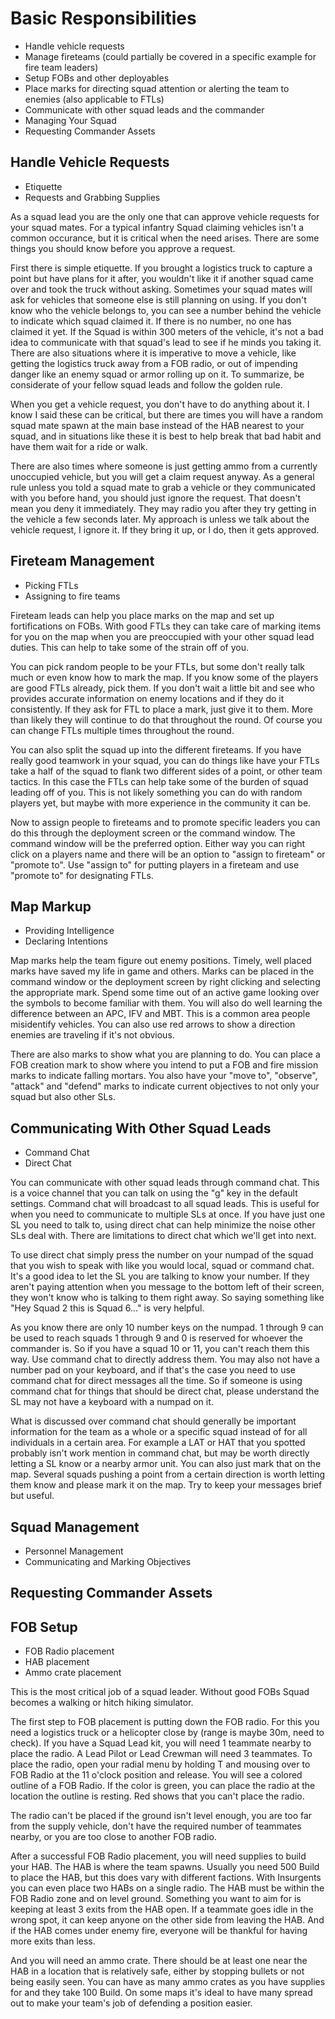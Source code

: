 
# Basic Responsibilities

- Handle vehicle requests
- Manage fireteams (could partially be covered in a specific example for fire team leaders)
- Setup FOBs and other deployables
- Place marks for directing squad attention or alerting the team to enemies (also applicable to FTLs)
- Communicate with other squad leads and the commander
- Managing Your Squad
- Requesting Commander Assets

## Handle Vehicle Requests

- Etiquette
- Requests and Grabbing Supplies

As a squad lead you are the only one that can approve vehicle requests for your squad mates.
For a typical infantry Squad claiming vehicles isn't a common occurance, but it is critical
when the need arises. There are some things you should know before you approve a request.

First there is simple etiquette. If you brought a logistics truck to capture a point but have
plans for it after, you wouldn't like it if another squad came over and took the truck without
asking. Sometimes your squad mates will ask for vehicles that someone else is still planning
on using. If you don't know who the vehicle belongs to, you can see a number behind the
vehicle to indicate which squad claimed it. If there is no number, no one has claimed it yet.
If the Squad is within 300 meters of the vehicle, it's not a bad idea to communicate with
that squad's lead to see if he minds you taking it. There are also situations where it is
imperative to move a vehicle, like getting the logistics truck away from a FOB radio, or
out of impending danger like an enemy squad or armor rolling up on it. To summarize, be
considerate of your fellow squad leads and follow the golden rule.

When you get a vehicle request, you don't have to do anything about it. I know I said these
can be critical, but there are times you will have a random squad mate spawn at the main base
instead of the HAB nearest to your squad, and in situations like these it is best to help
break that bad habit and have them wait for a ride or walk.

There are also times where someone is just getting ammo from a currently unoccupied vehicle,
but you will get a claim request anyway. As a general rule unless you told a squad mate to
grab a vehicle or they communicated with you before hand, you should just ignore the request.
That doesn't mean you deny it immediately. They may radio you after they try getting in the
vehicle a few seconds later. My approach is unless we talk about the vehicle request, I
ignore it. If they bring it up, or I do, then it gets approved.

## Fireteam Management

- Picking FTLs
- Assigning to fire teams

Fireteam leads can help you place marks on the map and set up fortifications on FOBs. With good
FTLs they can take care of marking items for you on the map when you are preoccupied with your
other squad lead duties. This can help to take some of the strain off of you.

You can pick random people to be your FTLs, but some don't really talk much or even know how to
mark the map. If you know some of the players are good FTLs already, pick them. If you don't
wait a little bit and see who provides accurate information on enemy locations and if they do
it consistently. If they ask for FTL to place a mark, just give it to them. More than likely
they will continue to do that throughout the round. Of course you can change FTLs multiple
times throughout the round.

You can also split the squad up into the different fireteams. If you have really good teamwork
in your squad, you can do things like have your FTLs take a half of the squad to flank two
different sides of a point, or other team tactics. In this case the FTLs can help take some of
the burden of squad leading off of you. This is not likely something you can do with random
players yet, but maybe with more experience in the community it can be.

Now to assign people to fireteams and to promote specific leaders you can do this through the
deployment screen or the command window. The command window will be the preferred option.
Either way you can right click on a players name and there will be an option to "assign to
fireteam" or "promote to". Use "assign to" for putting players in a fireteam and use "promote
to" for designating FTLs.

## Map Markup

- Providing Intelligence
- Declaring Intentions

Map marks help the team figure out enemy positions. Timely, well placed marks have saved my
life in game and others. Marks can be placed in the command window or the deployment screen
by right clicking and selecting the appropriate mark. Spend some time out of an active game
looking over the symbols to become familiar with them. You will also do well learning the
difference between an APC, IFV and MBT. This is a common area people misidentify vehicles.
You can also use red arrows to show a direction enemies are traveling if it's not obvious.

There are also marks to show what you are planning to do. You can place a FOB creation
mark to show where you intend to put a FOB and fire mission marks to indicate falling
mortars. You also have your "move to", "observe", "attack" and "defend" marks to indicate
current objectives to not only your squad but also other SLs.

## Communicating With Other Squad Leads

- Command Chat
- Direct Chat

You can communicate with other squad leads through command chat. This is a voice channel that
you can talk on using the "g" key in the default settings. Command chat will broadcast to all
squad leads. This is useful for when you need to communicate to multiple SLs at once. If you
have just one SL you need to talk to, using direct chat can help minimize the noise other SLs
deal with. There are limitations to direct chat which we'll get into next.

To use direct chat simply press the number on your numpad of the squad that you wish to speak
with like you would local, squad or command chat. It's a good idea to let the SL you are
talking to know your number. If they aren't paying attention when you message to the bottom
left of their screen, they won't know who is talking to them right away. So saying something
like "Hey Squad 2 this is Squad 6..." is very helpful.

As you know there are only 10 number keys on the numpad. 1 through 9 can be used to reach
squads 1 through 9 and 0 is reserved for whoever the commander is. So if you have a squad 10
or 11, you can't reach them this way. Use command chat to directly address them. You may also
not have a number pad on your keyboard, and if that's the case you need to use command chat
for direct messages all the time. So if someone is using command chat for things that should
be direct chat, please understand the SL may not have a keyboard with a numpad on it.

What is discussed over command chat should generally be important information for the team
as a whole or a specific squad instead of for all individuals in a certain area. For example
a LAT or HAT that you spotted probably isn't work mention in command chat, but may be worth
directly letting a SL know or a nearby armor unit. You can also just mark that on the map.
Several squads pushing a point from a certain direction is worth letting them know and
please mark it on the map. Try to keep your messages brief but useful.

## Squad Management

- Personnel Management
- Communicating and Marking Objectives

## Requesting Commander Assets

## FOB Setup

- FOB Radio placement
- HAB placement
- Ammo crate placement

This is the most critical job of a squad leader. Without good FOBs Squad becomes a walking
or hitch hiking simulator.

The first step to FOB placement is putting down the FOB radio. For this you need a logistics
truck or a helicopter close by (range is maybe 30m, need to check). If you have a Squad Lead
kit, you will need 1 teammate nearby to place the radio. A Lead Pilot or Lead Crewman will
need 3 teammates. To place the radio, open your radial menu by holding T and mousing over to
FOB Radio at the 11 o'clock position and release. You will see a colored outline of a FOB
Radio. If the color is green, you can place the radio at the location the outline is resting.
Red shows that you can't place the radio.

The radio can't be placed if the ground isn't level enough, you are too far from the supply
vehicle, don't have the required number of teammates nearby, or you are too close to another
FOB radio.

After a successful FOB Radio placement, you will need supplies to build your HAB. The HAB is
where the team spawns. Usually you need 500 Build to place the HAB, but this does vary with
different factions. With Insurgents you can even place two HABs on a single radio. The HAB
must be within the FOB Radio zone and on level ground. Something you want to aim for is
keeping at least 3 exits from the HAB open. If a teammate goes idle in the wrong spot, it
can keep anyone on the other side from leaving the HAB. And if the HAB comes under enemy
fire, everyone will be thankful for having more exits than less.

And you will need an ammo crate. There should be at least one near the HAB in a location
that is relatively safe, either by stopping bullets or not being easily seen. You can have
as many ammo crates as you have supplies for and they take 100 Build. On some maps it's
ideal to have many spread out to make your team's job of defending a position easier.
